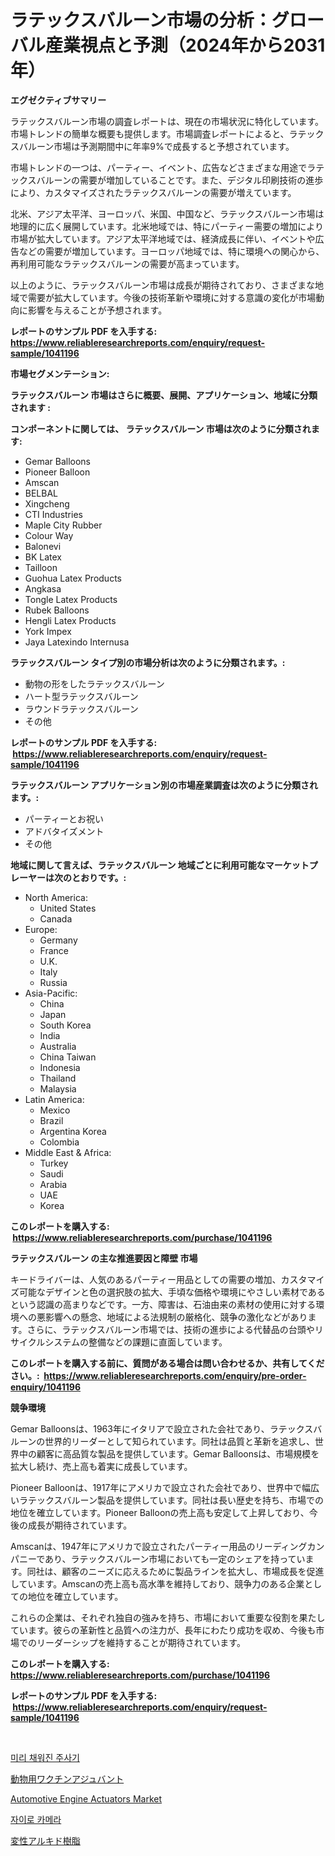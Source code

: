 <p><h1>ラテックスバルーン市場の分析：グローバル産業視点と予測（2024年から2031年）</h1></p><p><strong>エグゼクティブサマリー</strong></p>
<p><p>ラテックスバルーン市場の調査レポートは、現在の市場状況に特化しています。市場トレンドの簡単な概要も提供します。市場調査レポートによると、ラテックスバルーン市場は予測期間中に年率9%で成長すると予想されています。</p><p>市場トレンドの一つは、パーティー、イベント、広告などさまざまな用途でラテックスバルーンの需要が増加していることです。また、デジタル印刷技術の進歩により、カスタマイズされたラテックスバルーンの需要が増えています。</p><p>北米、アジア太平洋、ヨーロッパ、米国、中国など、ラテックスバルーン市場は地理的に広く展開しています。北米地域では、特にパーティー需要の増加により市場が拡大しています。アジア太平洋地域では、経済成長に伴い、イベントや広告などの需要が増加しています。ヨーロッパ地域では、特に環境への関心から、再利用可能なラテックスバルーンの需要が高まっています。</p><p>以上のように、ラテックスバルーン市場は成長が期待されており、さまざまな地域で需要が拡大しています。今後の技術革新や環境に対する意識の変化が市場動向に影響を与えることが予想されます。</p></p>
<p><strong>レポートのサンプル PDF を入手する: <a href="https://www.reliableresearchreports.com/enquiry/request-sample/1041196">https://www.reliableresearchreports.com/enquiry/request-sample/1041196</a></strong></p>
<p><strong>市場セグメンテーション:</strong></p>
<p><strong> ラテックスバルーン 市場はさらに概要、展開、アプリケーション、地域に分類されます :</strong></p>
<p><strong>コンポーネントに関しては、 ラテックスバルーン 市場は次のように分類されます: &nbsp;</strong></p>
<p><ul><li>Gemar Balloons</li><li>Pioneer Balloon</li><li>Amscan</li><li>BELBAL</li><li>Xingcheng</li><li>CTI Industries</li><li>Maple City Rubber</li><li>Colour Way</li><li>Balonevi</li><li>BK Latex</li><li>Tailloon</li><li>Guohua Latex Products</li><li>Angkasa</li><li>Tongle Latex Products</li><li>Rubek Balloons</li><li>Hengli Latex Products</li><li>York Impex</li><li>Jaya Latexindo Internusa</li></ul></p>
<p><strong> ラテックスバルーン タイプ別の市場分析は次のように分類されます。:</strong></p>
<p><ul><li>動物の形をしたラテックスバルーン</li><li>ハート型ラテックスバルーン</li><li>ラウンドラテックスバルーン</li><li>その他</li></ul></p>
<p><strong>レポートのサンプル PDF を入手する: &nbsp;<a href="https://www.reliableresearchreports.com/enquiry/request-sample/1041196">https://www.reliableresearchreports.com/enquiry/request-sample/1041196</a></strong></p>
<p><strong> ラテックスバルーン アプリケーション別の市場産業調査は次のように分類されます。:</strong></p>
<p><ul><li>パーティーとお祝い</li><li>アドバタイズメント</li><li>その他</li></ul></p>
<p><strong>地域に関して言えば、ラテックスバルーン 地域ごとに利用可能なマーケットプレーヤーは次のとおりです。:</strong></p>
<p><ul>
    <li>
        North America:
        <ul>
            <li>United States</li>
            <li>Canada</li>
        </ul>
    </li>
    <li>
        Europe:
        <ul>
            <li>Germany</li>
            <li>France</li>
            <li>U.K.</li>
            <li>Italy</li>
            <li>Russia</li>
        </ul>
    </li>
    <li>
        Asia-Pacific:
        <ul>
            <li>China</li>
            <li>Japan</li>
            <li>South Korea</li>
            <li>India</li>
            <li>Australia</li>
            <li>China Taiwan</li>
            <li>Indonesia</li>
            <li>Thailand</li>
            <li>Malaysia</li>
        </ul>
    </li>
    <li>
        Latin America:
        <ul>
            <li>Mexico</li>
            <li>Brazil</li>
            <li>Argentina Korea</li>
            <li>Colombia</li>
        </ul>
    </li>
    <li>
        Middle East & Africa:
        <ul>
            <li>Turkey</li>
            <li>Saudi</li>
            <li>Arabia</li>
            <li>UAE</li>
            <li>Korea</li>
        </ul>
    </li>
    </ul></p>
<p><strong>このレポートを購入する: &nbsp;<a href="https://www.reliableresearchreports.com/purchase/1041196">https://www.reliableresearchreports.com/purchase/1041196</a></strong></p>
<p><strong>ラテックスバルーン の主な推進要因と障壁 市場</strong></p>
<p><p>キードライバーは、人気のあるパーティー用品としての需要の増加、カスタマイズ可能なデザインと色の選択肢の拡大、手頃な価格や環境にやさしい素材であるという認識の高まりなどです。一方、障害は、石油由来の素材の使用に対する環境への悪影響への懸念、地域による法規制の厳格化、競争の激化などがあります。さらに、ラテックスバルーン市場では、技術の進歩による代替品の台頭やリサイクルシステムの整備などの課題に直面しています。</p></p>
<p><strong>このレポートを購入する前に、質問がある場合は問い合わせるか、共有してください。:&nbsp; <a href="https://www.reliableresearchreports.com/enquiry/pre-order-enquiry/1041196">https://www.reliableresearchreports.com/enquiry/pre-order-enquiry/1041196</a></strong></p>
<p><strong>競争環境</strong></p>
<p><p>Gemar Balloonsは、1963年にイタリアで設立された会社であり、ラテックスバルーンの世界的リーダーとして知られています。同社は品質と革新を追求し、世界中の顧客に高品質な製品を提供しています。Gemar Balloonsは、市場規模を拡大し続け、売上高も着実に成長しています。</p><p>Pioneer Balloonは、1917年にアメリカで設立された会社であり、世界中で幅広いラテックスバルーン製品を提供しています。同社は長い歴史を持ち、市場での地位を確立しています。Pioneer Balloonの売上高も安定して上昇しており、今後の成長が期待されています。</p><p>Amscanは、1947年にアメリカで設立されたパーティー用品のリーディングカンパニーであり、ラテックスバルーン市場においても一定のシェアを持っています。同社は、顧客のニーズに応えるために製品ラインを拡大し、市場成長を促進しています。Amscanの売上高も高水準を維持しており、競争力のある企業としての地位を確立しています。</p><p>これらの企業は、それぞれ独自の強みを持ち、市場において重要な役割を果たしています。彼らの革新性と品質への注力が、長年にわたり成功を収め、今後も市場でのリーダーシップを維持することが期待されています。</p></p>
<p><strong>このレポートを購入する: &nbsp; <a href="https://www.reliableresearchreports.com/purchase/1041196">https://www.reliableresearchreports.com/purchase/1041196</a></strong></p>
<p><strong>レポートのサンプル PDF を入手する: &nbsp;<a href="https://www.reliableresearchreports.com/enquiry/request-sample/1041196">https://www.reliableresearchreports.com/enquiry/request-sample/1041196</a></strong><strong></strong></p>
<p>&nbsp;</p>
<p><p><a href="https://medium.com/@feltonfay2023/%ED%94%84%EB%A6%AC%ED%95%84%EB%93%9C-%EC%8B%9C%EB%A6%B0%EC%A7%80-%EC%8B%9C%EC%9E%A5-%EA%B7%9C%EB%AA%A8-%EB%B0%8F-%EC%8B%9C%EC%9E%A5-%EB%8F%99%ED%96%A5-%EC%99%84%EC%A0%84%ED%95%9C-%EC%82%B0%EC%97%85-%EA%B0%9C%EC%9A%94-2024%EB%85%84%EB%B6%80%ED%84%B0-2031%EB%85%84%EA%B9%8C%EC%A7%80-ef0159b735ec">미리 채워진 주사기</a></p><p><a href="https://medium.com/@kelsitorphy644/%E7%8D%A3%E5%8C%BB%E7%94%A8%E3%83%AF%E3%82%AF%E3%83%81%E3%83%B3%E3%82%A2%E3%82%B8%E3%83%A5%E3%83%90%E3%83%B3%E3%83%84%E5%B8%82%E5%A0%B4%E8%AA%BF%E6%9F%BB%E3%83%AC%E3%83%9D%E3%83%BC%E3%83%88-%E3%81%9D%E3%81%AE%E6%AD%B4%E5%8F%B2%E3%81%A82031%E5%B9%B4%E3%81%8B%E3%82%892031%E5%B9%B4%E3%81%BE%E3%81%A7%E3%81%AE%E4%BA%88%E6%B8%AC-d019a6384802">動物用ワクチンアジュバント</a></p><p><a href="https://github.com/pjcfca/Market-Research-Report-List-1/blob/main/automotive-engine-actuators-market.md">Automotive Engine Actuators Market</a></p><p><a href="https://medium.com/@bixlfnpgdrqkjy8/%EC%9E%90%EC%9D%B4%EB%A1%9C-%EC%B9%B4%EB%A9%94%EB%9D%BC-%EC%8B%9C%EC%9E%A5-%EC%8B%9C%EC%9E%A5-cagr-%EC%8B%9C%EC%9E%A5-%EB%8F%99%ED%96%A5-%EB%B0%8F-%EC%84%B1%EC%9E%A5-%EC%A0%84%EB%9E%B5%EC%97%90-%EB%8C%80%ED%95%9C-%ED%86%B5%EC%B0%B0%EB%A0%A5-196e688cff8b">자이로 카메라</a></p><p><a href="https://medium.com/@skylardaniel70/%E5%A4%89%E6%9B%B4%E3%81%95%E3%82%8C%E3%81%9F%E3%82%A2%E3%83%AB%E3%82%AD%E3%83%89%E6%A8%B9%E8%84%82%E5%B8%82%E5%A0%B4%E3%81%AE%E5%88%86%E6%9E%90%E3%81%8A%E3%82%88%E3%81%B32024%E5%B9%B4%E3%81%8B%E3%82%892031%E5%B9%B4%E3%81%BE%E3%81%A7%E3%81%AE%E6%9C%9F%E9%96%93%E4%BA%88%E6%B8%AC-10a6d93f099a">変性アルキド樹脂</a></p></p>